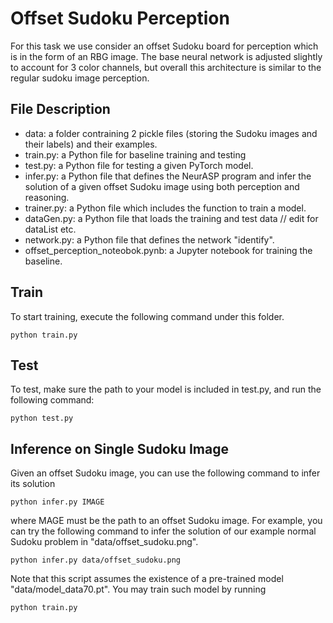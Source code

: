 # Offset Sudoku Perception

For this task we use consider an offset Sudoku board for perception which is in the form of an RBG image. The base neural network is adjusted slightly to account for 3 color channels, but overall this architecture is similar to the regular sudoku image perception. 

## File Description
* data: a folder contraining 2 pickle files (storing the Sudoku images and their labels) and their examples.
* train.py: a Python file for baseline training and testing
* test.py: a Python file for testing a given PyTorch model. 
* infer.py: a Python file that defines the NeurASP program and infer the solution of a given offset Sudoku image using both perception and reasoning.
* trainer.py: a Python file which includes the function to train a model. 
* dataGen.py: a Python file that loads the training and test data // edit for dataList etc.
* network.py: a Python file that defines the network "identify".
* offset_perception_noteobok.pynb: a Jupyter notebook for training the baseline.

## Train
To start training, execute the following command under this folder.
```
python train.py 
```

## Test
To test, make sure the path to your model is included in test.py, and run the following command:
```
python test.py
```

## Inference on Single Sudoku Image
Given an offset Sudoku image, you can use the following command to infer its solution
```
python infer.py IMAGE
```
where MAGE must be the path to an offset Sudoku image. For example, you can try the following command to infer the solution of our example normal Sudoku problem in "data/offset_sudoku.png".
```
python infer.py data/offset_sudoku.png
```
Note that this script assumes the existence of a pre-trained model "data/model_data70.pt". You may train such model by running
```
python train.py
```